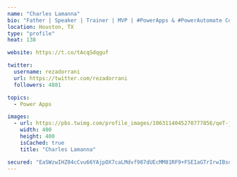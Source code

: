 ```yaml
---
name: "Charles Lamanna"
bio: "Father | Speaker | Trainer | MVP | #PowerApps & #PowerAutomate Community Super User | YouTuber Right-pointing triangle http://youtube.com/c/rezadorrani | Learn - Share - Clockwise rightwards and leftwards open circle arrows"
location: Houston, TX
type: "profile"
heat: 138

website: https://t.co/tAcqSdqguf

twitter:
  username: rezadorrani
  url: https://twitter.com/rezadorrani
  followers: 4881

topics:
  - Power Apps

images:
  - url: https://pbs.twimg.com/profile_images/1063114045270777856/qeT-jpWr_400x400.jpg
    width: 400
    height: 400
    isCached: true
    title: "Charles Lamanna"

secured: "EaSWzwIHZ04cCvu66YAjpOX7caLMdvf987dUEcMM81RF9+FSEIaGTrIrwIBsdWyVCPB7hduvgiWZwPPNCShF7aDqxciizjpbInpxTlbcdWmft/C5qMxW+PMei/wI7Xl9rJj2Trg847n8Icwe33AevDmQBNuqwSS/J6wiItOGqw/mx37OPNS66DPA1S390OA2OWXzP/7DDQc2qSW7CcBT2zrArEwtQSEywsn3lwR0teukItv4hRYbBjJ7QDc4OkSwfUTmyE0+Q1+NGSmGaRuzDRnN1jlggpeI9KCEjEhZnM5dTmKopEaopSuMfT67UwK6UfNCacwgEQ5/eaLaZmuBZNpOr0Fy8HNDVCIAxBaTQCEdEvsCmluJKCnXoQWZWa3tAh3Tjw113F/11HSqzcVSZg==;Zw5FhLNbybzVfyayEQWrPA=="
---
```



